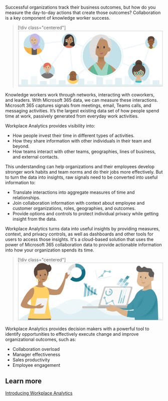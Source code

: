 Successful organizations track their business outcomes, but how do you measure the day-to-day actions that create those outcomes? Collaboration is a key component of knowledge worker success.

> [!div class="centered"]
> ![Collaboration between people](../media/collaboration-people-1.png)

Knowledge workers work through networks, interacting with coworkers, and leaders. With Microsoft 365 data, we can measure these interactions. Microsoft 365 captures signals from meetings, email, Teams calls, and messaging activities. It’s the largest existing data set of how people spend time at work, passively generated from everyday work activities.

Workplace Analytics provides visibility into:

- How people invest their time in different types of activities.
- How they share information with other individuals in their team and beyond.
- How teams interact with other teams, geographies, lines of business, and external contacts.

This understanding can help organizations and their employees develop stronger work habits and team norms and do their jobs more effectively. But to turn the data into insights, raw signals need to be converted into useful information to:

- Translate interactions into aggregate measures of time and relationships.
- Join collaboration information with context about employee and customer organizations, roles, geographies, and outcomes.
- Provide options and controls to protect individual privacy while getting insight from the data.

Workplace Analytics turns data into useful insights by providing measures, context, and privacy controls, as well as dashboards and other tools for users to access those insights. It's a cloud-based solution that uses the power of Microsoft 365 collaboration data to provide actionable information into how your organization spends its time.

> [!div class="centered"]
> ![More collaboration between people](../media/collaboration-people-2.png)

Workplace Analytics provides decision makers with a powerful tool to identify opportunities to effectively execute change and improve organizational outcomes, such as:

- Collaboration overload
- Manager effectiveness
- Sales productivity
- Employee engagement

## Learn more

[Introducing Workplace Analytics](/workplace-analytics/index-orig?azure-portal=true)
